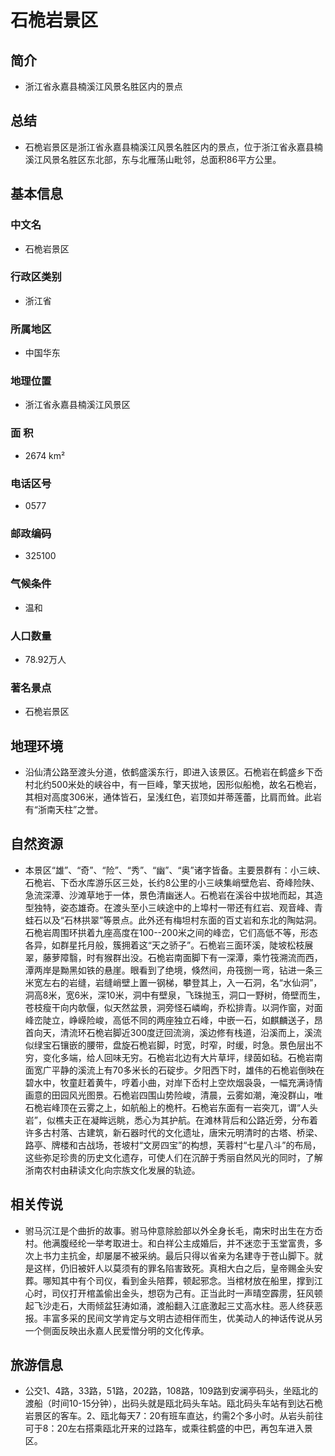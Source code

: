 # 石桅岩景区
## 简介
- 浙江省永嘉县楠溪江风景名胜区内的景点
## 总结
- 石桅岩景区是浙江省永嘉县楠溪江风景名胜区内的景点，位于浙江省永嘉县楠溪江风景名胜区东北部，东与北雁荡山毗邻，总面积86平方公里。
## 基本信息
### 中文名
- 石桅岩景区
### 行政区类别
- 浙江省
### 所属地区
- 中国华东
### 地理位置
- 浙江省永嘉县楠溪江风景区
### 面    积
- 2674 km²
### 电话区号
- 0577
### 邮政编码
- 325100
### 气候条件
- 温和
### 人口数量
- 78.92万人
### 著名景点
- 石桅岩景区
## 地理环境
- 沿仙清公路至渡头分道，依鹤盛溪东行，即进入该景区。石桅岩在鹤盛乡下岙村北约500米处的峡谷中，有一巨峰，擎天拔地，因形似船桅，故名石桅岩，其相对高度306米，通体皆石，呈浅红色，岩顶如并蒂莲蕾，比肩而耸。此岩有“浙南天柱”之誉。
## 自然资源
- 本景区“雄”、“奇”、“险”、“秀”、“幽”、“奥”诸字皆备。主要景群有：小三峡、石桅岩、下岙水库游乐区三处，长约8公里的小三峡集峭壁危岩、奇峰险陕、急流深潭、沙滩草地于一体，景色清幽迷人。石桅岩在溪谷中拔地而起，其造型独特，姿态雄奇。在渡头至小三峡途中的上埠村一带还有红岩、观音峰、青蛙石以及“石林拱翠”等景点。此外还有梅坦村东面的百丈岩和东北的陶姑洞。石桅岩周围环拱着九座高度在100--200米之间的峰峦，它们高低不等，形态各异，如群星托月般，簇拥着这“天之骄子”。石桅岩三面环溪，陡坡松枝展翠，藤萝障翳，时有猴群出没。石桅岩南面脚下有一深潭，乘竹筏溯流而西，潭两岸是黝黑如铁的悬崖。眼看到了绝境，倏然间，舟筏捌一弯，钻进一条三米宽左右的岩缝，岩缝峭壁上置一钢梯，攀登其上，入一石洞，名“水仙洞”，洞高8米，宽6米，深10米，洞中有壁泉，飞珠抛玉，洞口一野树，倚壁而生，苍枝瘦干向内欹偃，似天然盆景，洞旁怪石嶙峋，乔松排青。以洞作窗，对面峰峦陡立，峥嵘险峻，高低不同的两座独立石峰，中嵌一石，如麒麟送子，昂首向天，清流环石桅岩脚近300度迂回流淌，溪边修有栈道，沿溪而上，溪流似绿宝石镶嵌的腰带，盘旋石桅岩脚，时宽，时窄，时缓，时急。景色层出不穷，变化多端，给人回味无穷。石桅岩北边有大片草坪，绿茵如毡。石桅岩南面宽广平静的溪流上有70多米长的石碇步。夕阳西下时，雄伟的石桅岩倒映在碧水中，牧童赶着黄牛，哼着小曲，对岸下岙村上空炊烟袅袅，一幅充满诗情画意的田园风光图景。石桅岩四围山势险峻，清晨，云雾如潮，淹没群山，唯石桅岩峰顶在云雾之上，如航船上的桅杆。石桅岩东面有一岩突兀，谓“人头岩”，似樵夫正在凝眸远眺，悉心为其护航。在滩林背后和公路近旁，分布着许多古村落、古建筑，新石器时代的文化遗址，唐宋元明清时的古塔、桥梁、路亭、牌楼和古战场，苍坡村“文房四宝”的构想，芙蓉村“七星八斗”的布局，这些弥足珍贵的历史文化遗存，可使人们在沉醉于秀丽自然风光的同时，了解浙南农村由耕读文化向宗族文化发展的轨迹。
## 相关传说
- 驸马沉江是个曲折的故事。驸马仲意除脸部以外全身长毛，南宋时出生在方岙村。他满腹经纶一举考取进士。和白祥公主成婚后，并不迷恋于玉堂富贵，多次上书力主抗金，却屡屡不被采纳。最后只得以省亲为名建寺于苍山脚下。就是这样，仍旧被奸人以莫须有的罪名陷害致死。真相大白之后，皇帝赐金头安葬。哪知其中有个司仪，看到金头陪葬，顿起邪念。当棺材放在船里，撑到江心时，司仪打开棺盖偷出金头，想窃为己有。正当此时一声晴空霹雳，狂风顿起飞沙走石，大雨倾盆狂涛如涌，渡船翻入江底激起三丈高水柱。恶人终获恶报。丰富多采的民间文学肯定与文明古迹相伴而生，优美动人的神话传说从另一个侧面反映出永嘉人民爱憎分明的文化传承。
## 旅游信息
- 公交1、4路，33路，51路，202路，108路，109路到安澜亭码头，坐瓯北的渡船（时间10-15分钟），出码头就是瓯北码头车站。瓯北码头车站有到达石桅岩景区的客车。2、瓯北每天7：20有班车直达，约需2个多小时。从岩头前往可于8：20左右搭乘瓯北开来的过路车，或乘往鹤盛的中巴，再包车进入景区。